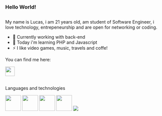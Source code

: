 ### Hello World!
##
My name is Lucas, i am 21 years old, am student of Software Engineer, i love technology, entrepeneurship and are open for networking or coding.

- 🔭 Currently working with back-end
- 🌱 Today i'm learning PHP and Javascript
- ⚡ I like video games, music, travels and coffe!

You can find me here: 

<a href="https://www.linkedin.com/in/lucasanjs/"><img src="https://cdn-icons.flaticon.com/png/512/3536/premium/3536505.png?token=exp=1655129013~hmac=e718c3e833db93f8511ddd618ce019f1" style="width: 30px; height: 30px; display: inline;"></a>

##

Languages and technologies

<div style="display:inline_block;">
  <img src="https://cdn.jsdelivr.net/gh/devicons/devicon/icons/html5/html5-original.svg" style="width: 50px; height: 50px;"/>
  <img src="https://cdn.jsdelivr.net/gh/devicons/devicon/icons/css3/css3-original.svg" style="width: 50px; height: 50px;"/>
  <img src="https://cdn.jsdelivr.net/gh/devicons/devicon/icons/javascript/javascript-original.svg" style="width: 50px; height: 50px;" />
  <img src="https://cdn.jsdelivr.net/gh/devicons/devicon/icons/php/php-plain.svg" style="width: 50px; height: 50px;" />
  <img src="https://cdn-icons-png.flaticon.com/512/919/919836.png" tyle="width: 50px; height: 50px;" />
 </div>

